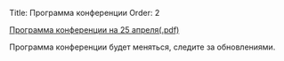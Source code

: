 Title: Программа конференции
Order: 2

[//]: # (Status: hidden)

[Программа конференции на 25 апреля(.pdf)](files/program.pdf)

Программа конференции будет меняться, следите за обновлениями.